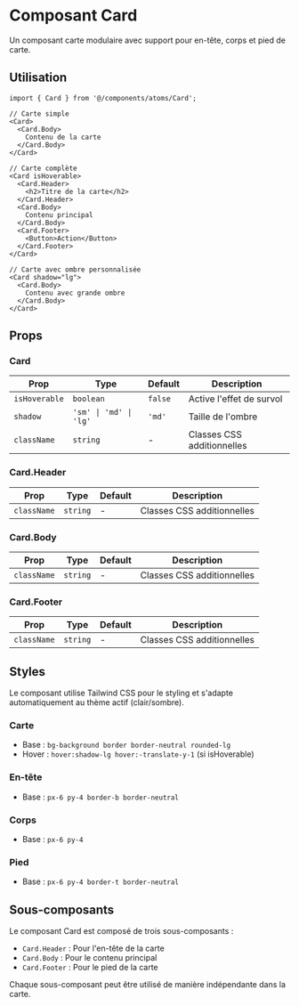 # Composant Card

Un composant carte modulaire avec support pour en-tête, corps et pied de carte.

## Utilisation

```tsx
import { Card } from '@/components/atoms/Card';

// Carte simple
<Card>
  <Card.Body>
    Contenu de la carte
  </Card.Body>
</Card>

// Carte complète
<Card isHoverable>
  <Card.Header>
    <h2>Titre de la carte</h2>
  </Card.Header>
  <Card.Body>
    Contenu principal
  </Card.Body>
  <Card.Footer>
    <Button>Action</Button>
  </Card.Footer>
</Card>

// Carte avec ombre personnalisée
<Card shadow="lg">
  <Card.Body>
    Contenu avec grande ombre
  </Card.Body>
</Card>
```

## Props

### Card
| Prop | Type | Default | Description |
|------|------|---------|-------------|
| `isHoverable` | `boolean` | `false` | Active l'effet de survol |
| `shadow` | `'sm' \| 'md' \| 'lg'` | `'md'` | Taille de l'ombre |
| `className` | `string` | - | Classes CSS additionnelles |

### Card.Header
| Prop | Type | Default | Description |
|------|------|---------|-------------|
| `className` | `string` | - | Classes CSS additionnelles |

### Card.Body
| Prop | Type | Default | Description |
|------|------|---------|-------------|
| `className` | `string` | - | Classes CSS additionnelles |

### Card.Footer
| Prop | Type | Default | Description |
|------|------|---------|-------------|
| `className` | `string` | - | Classes CSS additionnelles |

## Styles

Le composant utilise Tailwind CSS pour le styling et s'adapte automatiquement au thème actif (clair/sombre).

### Carte
- Base : `bg-background border border-neutral rounded-lg`
- Hover : `hover:shadow-lg hover:-translate-y-1` (si isHoverable)

### En-tête
- Base : `px-6 py-4 border-b border-neutral`

### Corps
- Base : `px-6 py-4`

### Pied
- Base : `px-6 py-4 border-t border-neutral`

## Sous-composants

Le composant Card est composé de trois sous-composants :
- `Card.Header` : Pour l'en-tête de la carte
- `Card.Body` : Pour le contenu principal
- `Card.Footer` : Pour le pied de la carte

Chaque sous-composant peut être utilisé de manière indépendante dans la carte. 